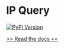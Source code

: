 # IP Query

[![PyPi Version](http://img.shields.io/pypi/v/ip-query.svg)](https://pypi.python.org/pypi/ip-query/)

[>> Read the docs <<](https://neoctobers.readthedocs.io/en/latest/repo/py_ip_query.html)

